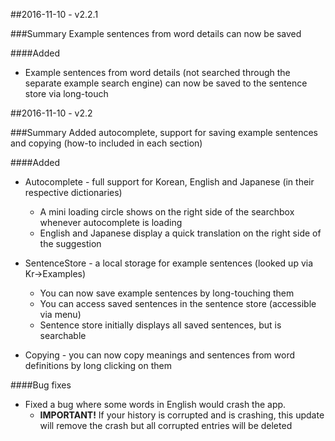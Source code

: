 ##2016-11-10 - v2.2.1

###Summary
Example sentences from word details can now be saved

####Added
 - Example sentences from word details (not searched through the separate example search engine) can now be saved to the sentence store via long-touch

##2016-11-10 - v2.2

###Summary
Added autocomplete, support for saving example sentences and copying (how-to included in each section)

####Added
 - Autocomplete - full support for Korean, English and Japanese (in their respective dictionaries)
    - A mini loading circle shows on the right side of the searchbox whenever autocomplete is loading
    - English and Japanese display a quick translation on the right side of the suggestion

 - SentenceStore - a local storage for example sentences (looked up via Kr->Examples)
    - You can now save example sentences by long-touching them
    - You can access saved sentences in the sentence store (accessible via menu)
    - Sentence store initially displays all saved sentences, but is searchable

 - Copying - you can now copy meanings and sentences from word definitions by long clicking on them
 
####Bug fixes
 - Fixed a bug where some words in English would crash the app.
    - **IMPORTANT!** If your history is corrupted and is crashing, this update will remove the crash but all corrupted entries will be deleted